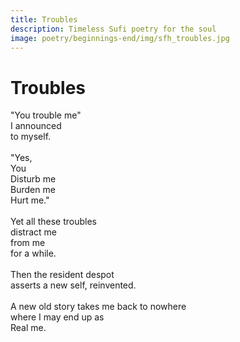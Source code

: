 ```yaml
---
title: Troubles
description: Timeless Sufi poetry for the soul
image: poetry/beginnings-end/img/sfh_troubles.jpg
---
```


# Troubles

<div class="aphorism-text">

"You trouble me"  <br/>
I announced  <br/>
to myself.  <br/>
  <br/>
"Yes,  <br/>
You  <br/>
Disturb me <br/> 
Burden me  <br/>
Hurt me."  <br/>
  <br/>
Yet all these troubles  <br/>
distract me  <br/>
from me  <br/>
for a while.  <br/>
  <br/>
Then the resident despot  <br/>
asserts a new self, reinvented.  <br/>
  <br/>
A new old story takes me back to nowhere  <br/>
where I may end up as  <br/>
Real me.  <br/>

</div>
